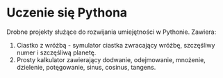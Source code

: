 # Uczenie się Pythona
Drobne projekty służące do rozwijania umiejętności w Pythonie. 
Zawiera: 
1) Ciastko z wróżbą - symulator ciastka zwracający wróżbę, szczęśliwy numer i szczęśliwą planetę. 
2) Prosty kalkulator zawierający dodwanie, odejmowanie, mnożenie, dzielenie, potęgowanie, sinus, cosinus, tangens. 
